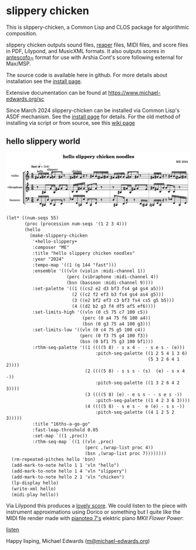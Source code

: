 # slippery chicken

This is slippery-chicken, a Common Lisp and CLOS package for
algorithmic composition.

slippery chicken outputs sound files, [reaper](https://reaper.fm) files, MIDI files, and score 
files in PDF, Lilypond, and MusicXML formats. It also outputs
scores in [antescofo~](https://antescofo-doc.ircam.fr) format for use with Arshia Cont's score
following external for Max/MSP.

The source code is available here in github. For more details 
about installation see the [install page](install.md).

Extensive documentation can be found at https://www.michael-edwards.org/sc

Since March 2024 slippery-chicken can be installed via Common Lisp's ASDF mechanism. See the [install page](install.md)
for details. For the old method of installing via script or from source, 
see this [wiki page](https://github.com/mdedwards/slippery-chicken/wiki/how-to-install-slippery-chicken-'by-hand')

## hello slippery world

<img width="700" alt="sc-noodles" src="doc/media/sc-noodles.png">

```
(let* ((num-seqs 55)
       (proc (procession num-seqs '(1 2 3 4)))
       (hello 
         (make-slippery-chicken
          '+hello-slippery+
          :composer "ME"
          :title "hello slippery chicken noodles"
          :year "2024"
          :tempo-map '((1 (q 144 "fast")))
          :ensemble '(((vln (violin :midi-channel 1))
                       (perc (vibraphone :midi-channel 4))
                       (bsn (bassoon :midi-channel 9))))
          :set-palette '((1 ((cs2 e2 d3 bf3 fs4 g4 gs4 a5)))
                         (2 ((c2 f2 ef3 b3 fs4 gs4 as4 g5)))
                         (3 ((e2 bf2 ef3 c3 bf3 fs4 cs5 g5 b5)))
                         (4 ((d2 b2 g3 f4 df5 af5 ef6))))
          :set-limits-high '((vln (0 c5 75 c7 100 c5))
                             (perc (0 a4 75 f6 100 a4))
                             (bsn (0 g3 75 a4 100 g3)))
          :set-limits-low '((vln (0 c4 75 g5 100 c4))
                            (perc (0 f3 75 g4 100 f3))
                            (bsn (0 bf1 75 g3 100 bf1)))
          :rthm-seq-palette '((1 ((((5 8) - s x 4 -  - s e s - (e)))
                                  :pitch-seq-palette ((1 2 5 4 1 3 6)
                                                      (5 3 2 6 4 1 2))))
                              (2 ((((5 8) - s s s - (s)  (e) - s x 4 -))
                                  :pitch-seq-palette ((1 3 2 6 4 2 3))))
                              (3 ((((5 8) (e) - e s s - - s e s -))
                                  :pitch-seq-palette ((1 4 2 3 6 3))))
                              (4 ((((5 8) - s e s -  e (e) - s s -))
                                  :pitch-seq-palette ((4 1 2 5 2 3)))))
          :title "16ths-a-go-go"
          :fast-leap-threshold 0.05
          :set-map `((1 ,proc))
          :rthm-seq-map `((1 ((vln ,proc)
                              (perc ,(wrap-list proc 4))
                              (bsn ,(wrap-list proc 7))))))))
  (rm-repeated-pitches hello 'bsn)
  (add-mark-to-note hello 1 1 'vln "hello")
  (add-mark-to-note hello 1 4 'vln "slippery")
  (add-mark-to-note hello 2 1 'vln "chicken")
  (lp-display hello)
  (write-xml hello)
  (midi-play hello))
```
Via Lilypond this produces a [lovely score](doc/media/_hello-slippery-chicken-noodles-score.pdf).
We could listen to the piece with instrument approximations using Dorico or something but I quite
like the MIDI file render made with [pianoteq 7's](https://www.modartt.com/pianoteq_overview)
elektric piano *MKII Flower Power*: 

[listen](https://github.com/mdedwards/slippery-chicken/raw/quicklisp/doc/media/sc-noodles.mp3)

Happy lisping, 
  Michael Edwards (m@michael-edwards.org)
